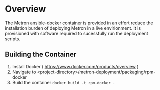 # Overview
The Metron ansible-docker container is provided in an effort reduce the installation burden of deploying Metron in a live envirionment.
It is provisioned with software required to sucessfully run the deployment scripts.

## Building the Container
1. Install Docker ( https://www.docker.com/products/overview )
2. Navigate to \<project-directory\>/metron-deployment/packaging/rpm-docker
3. Build the container `docker build -t rpm-docker .`
